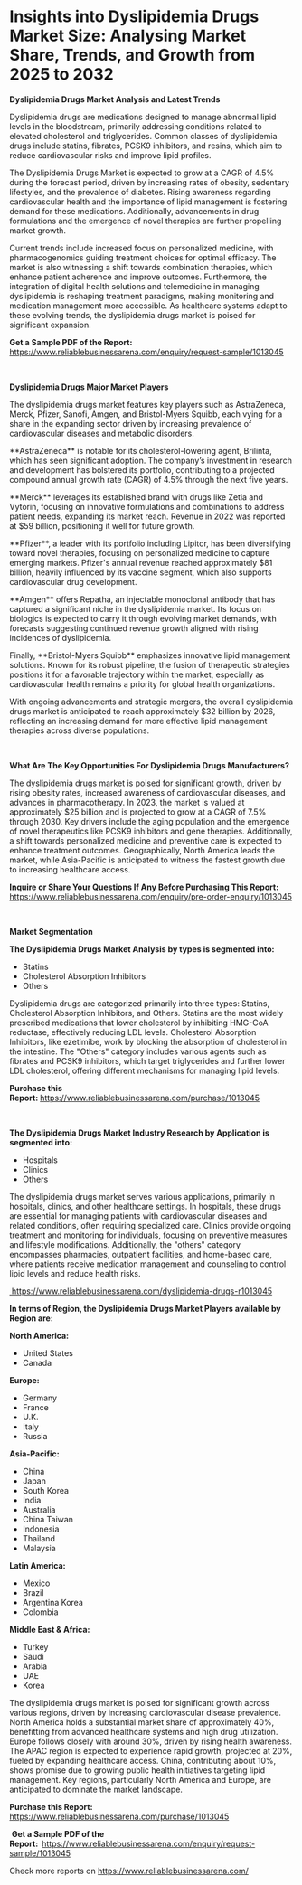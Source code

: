 <p><h1>Insights into Dyslipidemia Drugs Market Size: Analysing Market Share, Trends, and Growth from 2025 to 2032</h1></p><p><strong>Dyslipidemia Drugs Market Analysis and Latest Trends</strong></p>
<p><p>Dyslipidemia drugs are medications designed to manage abnormal lipid levels in the bloodstream, primarily addressing conditions related to elevated cholesterol and triglycerides. Common classes of dyslipidemia drugs include statins, fibrates, PCSK9 inhibitors, and resins, which aim to reduce cardiovascular risks and improve lipid profiles.</p><p>The Dyslipidemia Drugs Market is expected to grow at a CAGR of 4.5% during the forecast period, driven by increasing rates of obesity, sedentary lifestyles, and the prevalence of diabetes. Rising awareness regarding cardiovascular health and the importance of lipid management is fostering demand for these medications. Additionally, advancements in drug formulations and the emergence of novel therapies are further propelling market growth.</p><p>Current trends include increased focus on personalized medicine, with pharmacogenomics guiding treatment choices for optimal efficacy. The market is also witnessing a shift towards combination therapies, which enhance patient adherence and improve outcomes. Furthermore, the integration of digital health solutions and telemedicine in managing dyslipidemia is reshaping treatment paradigms, making monitoring and medication management more accessible. As healthcare systems adapt to these evolving trends, the dyslipidemia drugs market is poised for significant expansion.</p></p>
<p><strong>Get a Sample PDF of the Report:&nbsp;</strong> <a href="https://www.reliablebusinessarena.com/enquiry/request-sample/1013045?utm_campaign=3013&utm_medium=2&utm_source=Github&utm_content=ia&utm_term=06032025&utm_id=dyslipidemia-drugs">https://www.reliablebusinessarena.com/enquiry/request-sample/1013045</a></p>
<p>&nbsp;</p>
<p><strong>Dyslipidemia Drugs Major Market Players</strong></p>
<p><p>The dyslipidemia drugs market features key players such as AstraZeneca, Merck, Pfizer, Sanofi, Amgen, and Bristol-Myers Squibb, each vying for a share in the expanding sector driven by increasing prevalence of cardiovascular diseases and metabolic disorders. </p><p>**AstraZeneca** is notable for its cholesterol-lowering agent, Brilinta, which has seen significant adoption. The company’s investment in research and development has bolstered its portfolio, contributing to a projected compound annual growth rate (CAGR) of 4.5% through the next five years.</p><p>**Merck** leverages its established brand with drugs like Zetia and Vytorin, focusing on innovative formulations and combinations to address patient needs, expanding its market reach. Revenue in 2022 was reported at $59 billion, positioning it well for future growth.</p><p>**Pfizer**, a leader with its portfolio including Lipitor, has been diversifying toward novel therapies, focusing on personalized medicine to capture emerging markets. Pfizer's annual revenue reached approximately $81 billion, heavily influenced by its vaccine segment, which also supports cardiovascular drug development.</p><p>**Amgen** offers Repatha, an injectable monoclonal antibody that has captured a significant niche in the dyslipidemia market. Its focus on biologics is expected to carry it through evolving market demands, with forecasts suggesting continued revenue growth aligned with rising incidences of dyslipidemia.</p><p>Finally, **Bristol-Myers Squibb** emphasizes innovative lipid management solutions. Known for its robust pipeline, the fusion of therapeutic strategies positions it for a favorable trajectory within the market, especially as cardiovascular health remains a priority for global health organizations.</p><p>With ongoing advancements and strategic mergers, the overall dyslipidemia drugs market is anticipated to reach approximately $32 billion by 2026, reflecting an increasing demand for more effective lipid management therapies across diverse populations.</p></p>
<p>&nbsp;</p>
<p><strong>What Are The Key Opportunities For Dyslipidemia Drugs Manufacturers?</strong></p>
<p><p>The dyslipidemia drugs market is poised for significant growth, driven by rising obesity rates, increased awareness of cardiovascular diseases, and advances in pharmacotherapy. In 2023, the market is valued at approximately $25 billion and is projected to grow at a CAGR of 7.5% through 2030. Key drivers include the aging population and the emergence of novel therapeutics like PCSK9 inhibitors and gene therapies. Additionally, a shift towards personalized medicine and preventive care is expected to enhance treatment outcomes. Geographically, North America leads the market, while Asia-Pacific is anticipated to witness the fastest growth due to increasing healthcare access.</p></p>
<p><strong>Inquire or Share Your Questions If Any Before Purchasing This Report:</strong> <a href="https://www.reliablebusinessarena.com/enquiry/pre-order-enquiry/1013045?utm_campaign=3013&utm_medium=2&utm_source=Github&utm_content=ia&utm_term=06032025&utm_id=dyslipidemia-drugs">https://www.reliablebusinessarena.com/enquiry/pre-order-enquiry/1013045</a></p>
<p>&nbsp;</p>
<p><strong>Market Segmentation</strong></p>
<p><strong>The Dyslipidemia Drugs Market Analysis by types is segmented into:</strong></p>
<p><ul><li>Statins</li><li>Cholesterol Absorption Inhibitors</li><li>Others</li></ul></p>
<p><p>Dyslipidemia drugs are categorized primarily into three types: Statins, Cholesterol Absorption Inhibitors, and Others. Statins are the most widely prescribed medications that lower cholesterol by inhibiting HMG-CoA reductase, effectively reducing LDL levels. Cholesterol Absorption Inhibitors, like ezetimibe, work by blocking the absorption of cholesterol in the intestine. The "Others" category includes various agents such as fibrates and PCSK9 inhibitors, which target triglycerides and further lower LDL cholesterol, offering different mechanisms for managing lipid levels.</p></p>
<p><strong>Purchase this Report:&nbsp;</strong><a href="https://www.reliablebusinessarena.com/purchase/1013045?utm_campaign=3013&utm_medium=2&utm_source=Github&utm_content=ia&utm_term=06032025&utm_id=dyslipidemia-drugs">https://www.reliablebusinessarena.com/purchase/1013045</a></p>
<p>&nbsp;</p>
<p><strong>The Dyslipidemia Drugs Market Industry Research by Application is segmented into:</strong></p>
<p><ul><li>Hospitals</li><li>Clinics</li><li>Others</li></ul></p>
<p><p>The dyslipidemia drugs market serves various applications, primarily in hospitals, clinics, and other healthcare settings. In hospitals, these drugs are essential for managing patients with cardiovascular diseases and related conditions, often requiring specialized care. Clinics provide ongoing treatment and monitoring for individuals, focusing on preventive measures and lifestyle modifications. Additionally, the "others" category encompasses pharmacies, outpatient facilities, and home-based care, where patients receive medication management and counseling to control lipid levels and reduce health risks.</p></p>
<p><a href="https://www.reliablebusinessarena.com/dyslipidemia-drugs-r1013045?utm_campaign=3013&utm_medium=2&utm_source=Github&utm_content=ia&utm_term=06032025&utm_id=dyslipidemia-drugs">&nbsp;https://www.reliablebusinessarena.com/dyslipidemia-drugs-r1013045</a></p>
<p><strong>In terms of Region, the Dyslipidemia Drugs Market Players available by Region are:</strong></p>
<p>
    <p> <strong> North America: </strong>
        <ul>
            <li>United States</li>
            <li>Canada</li>
        </ul>
        </p> 
    <p> <strong> Europe: </strong>
        <ul>
            <li>Germany</li>
            <li>France</li>
            <li>U.K.</li>
            <li>Italy</li>
            <li>Russia</li>
        </ul>
        </p> 
    <p> <strong> Asia-Pacific: </strong>
        <ul>
            <li>China</li>
            <li>Japan</li>
            <li>South Korea</li>
            <li>India</li>
            <li>Australia</li>
            <li>China Taiwan</li>
            <li>Indonesia</li>
            <li>Thailand</li>
            <li>Malaysia</li>
        </ul>
        </p> 
    <p> <strong> Latin America: </strong>
        <ul>
            <li>Mexico</li>
            <li>Brazil</li>
            <li>Argentina Korea</li>
            <li>Colombia</li>
        </ul>
        </p> 
    <p> <strong> Middle East & Africa: </strong>
        <ul>
            <li>Turkey</li>
            <li>Saudi</li>
            <li>Arabia</li>
            <li>UAE</li>
            <li>Korea</li>
        </ul>
    </p>
    </p>
<p><p>The dyslipidemia drugs market is poised for significant growth across various regions, driven by increasing cardiovascular disease prevalence. North America holds a substantial market share of approximately 40%, benefitting from advanced healthcare systems and high drug utilization. Europe follows closely with around 30%, driven by rising health awareness. The APAC region is expected to experience rapid growth, projected at 20%, fueled by expanding healthcare access. China, contributing about 10%, shows promise due to growing public health initiatives targeting lipid management. Key regions, particularly North America and Europe, are anticipated to dominate the market landscape.</p></p>
<p><strong>Purchase this Report: </strong><a href="https://www.reliablebusinessarena.com/purchase/1013045?utm_campaign=3013&utm_medium=2&utm_source=Github&utm_content=ia&utm_term=06032025&utm_id=dyslipidemia-drugs">https://www.reliablebusinessarena.com/purchase/1013045</a></p>
<p>&nbsp;<strong>Get a Sample PDF of the Report:&nbsp;&nbsp;</strong><a href="https://www.reliablebusinessarena.com/enquiry/request-sample/1013045?utm_campaign=3013&utm_medium=2&utm_source=Github&utm_content=ia&utm_term=06032025&utm_id=dyslipidemia-drugs">https://www.reliablebusinessarena.com/enquiry/request-sample/1013045</a></p>
<p><strong></strong></p>
<p>Check more reports on <a href="https://www.reliablebusinessarena.com/?utm_campaign=3013&utm_medium=2&utm_source=Github&utm_content=ia&utm_term=06032025&utm_id=dyslipidemia-drugs">https://www.reliablebusinessarena.com/</a></p>